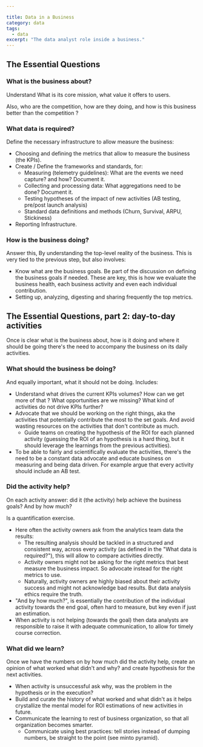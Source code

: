 ```yaml
---

title: Data in a Business
category: data
tags:
  - data
excerpt: "The data analyst role inside a business."
---
```


## The Essential Questions


### What is the business about?

Understand What is its core mission, what value it offers to users.

Also, who are the competition, how are they doing, and how is this business better than the competition ?



### What data is required?

Define the necessary infrastructure to allow measure the business:

- Choosing and defining the metrics that allow to measure the business (the KPIs).
- Create / Define the frameworks and standards, for:
   - Measuring (telemetry guidelines): What are the events we need capture? and how? Document it.
   - Collecting and processing data: What aggregations need to be done? Document it.
   - Testing hypotheses of the impact of new activities (AB testing, pre/post launch analysis)
   - Standard data definitions and methods (Churn, Survival, ARPU, Stickiness)
- Reporting Infrastructure.



### How is the business doing?

 Answer this, By understanding the top-level reality of the business. This is very tied to the previous step, but also involves:

- Know what are the business goals. Be part of the discussion on defining the business goals if needed. These are key, this is how we evaluate the business health, each business activity and even each individual contribution.
- Setting up, analyzing, digesting and sharing frequently the top metrics.



## The Essential Questions, part 2: day-to-day activities

Once is clear what is the business about, how is it doing and where it should be going there's the need to accompany the business on its daily activities.


### What should the business be doing?

And equally important, what it should not be doing. Includes:

- Understand what drives the current KPIs volumes? How can we get more of that ? What opportunities are we missing? What kind of activities do not drive KPIs further? 
- Advocate that we should be working on the right things, aka the activities that potentially contribute the most to the set goals. And avoid wasting resources on the activities that don't contribute as much. 
  - Guide teams on creating the hypothesis of the ROI for each planned activity (guessing the ROI of an hypothesis is a hard thing, but it should leverage the learnings from the previous activities).
- To be able to fairly and scientifically evaluate the activities, there's the need to be a constant data advocate and educate business on measuring and being data driven. For example argue that every activity should include an AB test.




### Did the activity help? 

On each activity answer: did it (the activity) help achieve the business goals? And by how much?

Is a quantification exercise.

- Here often the activity owners ask from the analytics team data the results:
  - The resulting analysis should be tackled in a structured and consistent way, across every activity (as defined in the "What data is required?"), this will allow to compare activities directly.
  - Activity owners might not be asking for the right metrics that best measure the business impact. So advocate instead for the right metrics to use.
  - Naturally, activity owners are highly biased about their activity success and might not acknowledge bad results. But data analysis ethics require the truth.
- "And by how much?", is essentially the contribution of the individual activity towards the end goal, often hard to measure, but key even if just an estimation.
- When activity is not helping (towards the goal) then data analysts are responsible to raise it with adequate communication, to allow for timely course correction.



### What did we learn?

Once we have the numbers on by how much did the activity help, create an opinion of what worked what didn't and why? and create hypothesis for the next activities.

- When activity is unsuccessful ask why, was the problem in the hypothesis or in the execution?
- Build and curate the history of what worked and what didn't as it helps crystallize the mental model for ROI estimations of new activities in future.
- Communicate the learning to rest of business organization, so that all organization becomes smarter.
  - Communicate using best practices: tell stories instead of dumping numbers, be straight to the point (see minto pyramid).


